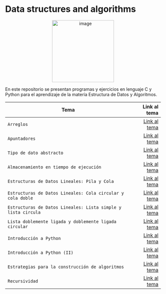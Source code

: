 # Data structures and algorithms
<p align="center">
<img width="200" alt="image" src="https://media1.giphy.com/media/5ndklThG9vUUdTmgMn/giphy.gif?cid=ecf05e47lfj4xhcg00h2cwrd8a4xgl5va07kcuqu4mfqck0c&rid=giphy.gif&ct=s">
</p>

<p>En este repositorio se presentan programas y ejercicios en lenguaje C y Python para el aprendizaje de la matería Estructura de Datos y Algoritmos.</p>

| Tema | Link al tema |
| ------------- | -----:|
|`Arreglos`|[Link al tema](https://github.com/HannyCarballo/Data-structures-and-algorithms/tree/master/Contenido%20organizado/1.%20Arreglos)|
|`Apuntadores`|[Link al tema](https://github.com/HannyCarballo/Data-structures-and-algorithms/tree/master/Contenido%20organizado/2.%20Apuntadores)|
|`Tipo de dato abstracto`|[Link al tema](https://github.com/HannyCarballo/Data-structures-and-algorithms/tree/master/Contenido%20organizado/3.%20Tipo%20de%20dato%20abstracto)|
|`Almacenamiento en tiempo de ejecución`|[Link al tema](https://github.com/HannyCarballo/Data-structures-and-algorithms/tree/master/Contenido%20organizado/4.%20Almacenamiento%20en%20tiempo%20de%20ejecuci%C3%B3n)|
|`Estructuras de Datos Lineales: Pila y Cola`|[Link al tema](https://github.com/HannyCarballo/Data-structures-and-algorithms/tree/master/Contenido%20organizado/5.%20Pila%20y%20cola)|
|`Estructuras de Datos Lineales: Cola circular y cola doble`|[Link al tema](https://github.com/HannyCarballo/Data-structures-and-algorithms/tree/master/Contenido%20organizado/6.%20Cola%20circular%20y%20cola%20doble)|
|`Estructuras de Datos Lineales: Lista simple y lista circula`|[Link al tema](https://github.com/HannyCarballo/Data-structures-and-algorithms/tree/master/Contenido%20organizado/7.%20Lista%20simple%20y%20lista%20circular)|
|`Lista doblemente ligada y doblemente ligada circular`|[Link al tema](https://github.com/HannyCarballo/Data-structures-and-algorithms/tree/master/Contenido%20organizado/8.%20Lista%20doblemente%20ligada%20y%20doblemente%20ligada%20circular)|
|`Introducción a Python`|[Link al tema](https://github.com/HannyCarballo/Data-structures-and-algorithms/tree/master/Contenido%20organizado/9.%20Introducci%C3%B3n%20a%20Python)|
|`Introducción a Python (II)`|[Link al tema](https://github.com/HannyCarballo/Data-structures-and-algorithms/tree/master/Contenido%20organizado/10.%20Introducci%C3%B3n%20a%20Python%20(II))|
|`Estrategias para la construcción de algoritmos`|[Link al tema](https://github.com/HannyCarballo/Data-structures-and-algorithms/tree/master/Contenido%20organizado/11.%20Estrategias%20para%20la%20construcci%C3%B3n%20de%20algoritmos)|
|`Recursividad`|[Link al tema](https://github.com/HannyCarballo/Data-structures-and-algorithms/tree/master/Contenido%20organizado/12.%20Recursividad)|
